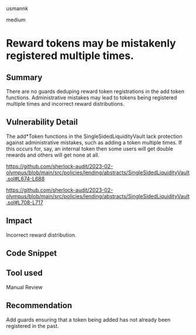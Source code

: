 usmannk

medium

# Reward tokens may be mistakenly registered multiple times.

## Summary

There are no guards deduping reward token registrations in the add token functions. Administrative mistakes may lead to tokens being registered multiple times and incorrect reward distributions.

## Vulnerability Detail

The add*Token functions in the SingleSidedLiquidityVault lack protection against administrative mistakes, such as adding a token multiple times. If this occurs for, say, an internal token then some users will get double rewards and others will get none at all.

https://github.com/sherlock-audit/2023-02-olympus/blob/main/src/policies/lending/abstracts/SingleSidedLiquidityVault.sol#L674-L688

https://github.com/sherlock-audit/2023-02-olympus/blob/main/src/policies/lending/abstracts/SingleSidedLiquidityVault.sol#L708-L717

## Impact

Incorrect reward distribution.

## Code Snippet

## Tool used

Manual Review

## Recommendation

Add guards ensuring that a token being added has not already been registered in the past.
